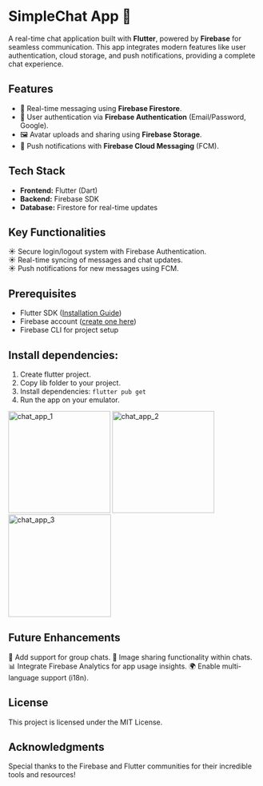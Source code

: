 # SimpleChat App 💬  

A real-time chat application built with **Flutter**, powered by **Firebase** for seamless communication. 
This app integrates modern features like user authentication, cloud storage, and push notifications, providing a complete chat experience.  

## Features  
- 📱 Real-time messaging using **Firebase Firestore**.  
- 🔐 User authentication via **Firebase Authentication** (Email/Password, Google).  
- 🖼️ Avatar uploads and sharing using **Firebase Storage**.  
- 🔔 Push notifications with **Firebase Cloud Messaging** (FCM).  

## Tech Stack  
- **Frontend:** Flutter (Dart)  
- **Backend:** Firebase SDK  
- **Database:** Firestore for real-time updates  

## Key Functionalities  
☀️ Secure login/logout system with Firebase Authentication.  
☀️ Real-time syncing of messages and chat updates.  
☀️ Push notifications for new messages using FCM.  

## Prerequisites  
- Flutter SDK ([Installation Guide](https://flutter.dev/docs/get-started/install))  
- Firebase account ([create one here](https://firebase.google.com/))  
- Firebase CLI for project setup  

## Install dependencies:
1. Create flutter project.
2. Copy lib folder to your project.
3. Install dependencies:
<code>flutter pub get</code> 
4. Run the app on your emulator.

<img width="204" alt="chat_app_1" src="https://github.com/user-attachments/assets/8d40079a-cd4c-4712-83ca-a8d3142bcd80">
<img width="204" alt="chat_app_2" src="https://github.com/user-attachments/assets/ade183ba-e69c-484c-b55a-f05c9de16750">
<img width="205" alt="chat_app_3" src="https://github.com/user-attachments/assets/2d8b6fa4-dceb-400b-b1f7-faa9a21b397e">

## Future Enhancements
🌈 Add support for group chats.
🦄 Image sharing functionality within chats.
📊 Integrate Firebase Analytics for app usage insights.
🌍 Enable multi-language support (i18n).

## License
This project is licensed under the MIT License.

## Acknowledgments
Special thanks to the Firebase and Flutter communities for their incredible tools and resources!

